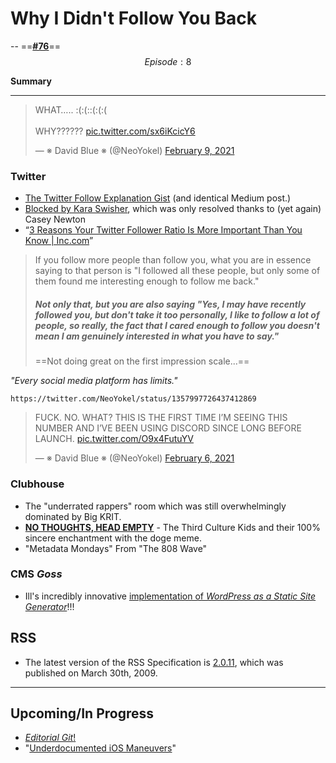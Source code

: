 # Why I Didn't Follow You Back

-- ==[**#76**](https://github.com/extratone/bilge/issues/76)==
$$
Episode: 8
$$

**Summary**

***



<blockquote class="twitter-tweet tw-align-center"><p lang="en" dir="ltr">WHAT….. :(:(::(:(:( <br><br>WHY?????? <a href="https://t.co/sx6iKcicY6">pic.twitter.com/sx6iKcicY6</a></p>&mdash; ※ David Blue ※ (@NeoYokel) <a href="https://twitter.com/NeoYokel/status/1359270308759371783?ref_src=twsrc%5Etfw">February 9, 2021</a></blockquote> <script async src="https://platform.twitter.com/widgets.js" charset="utf-8"></script>

### Twitter

* [The Twitter Follow Explanation Gist](https://bit.ly/dbfollow) (and identical Medium post.)
* [Blocked by Kara Swisher](https://twitter.com/NeoYokel/status/1359270308759371783), which was only resolved thanks to (yet again) Casey Newton
* “[3 Reasons Your Twitter Follower Ratio Is More Important Than You Know | Inc.com](https://www.inc.com/hillel-fuld/3-reasons-your-twitter-follower-ratio-is-more-important-than-you-know.html)”

> If you follow more people than follow you, what you are in essence saying to that person is "I followed all these people, but only some of them found me interesting enough to follow me back."
>
> ##### Not only that, but you are also saying "Yes, I may have recently followed you, but don't take it too personally, I like to follow a lot of people, so really, the fact that I cared enough to follow you doesn't mean I am genuinely interested in what you have to say."
>
> ==Not doing great on the first impression scale...==

*"Every social media platform has limits."*

`https://twitter.com/NeoYokel/status/1357997726437412869`

<blockquote class="twitter-tweet tw-align-center"><p lang="en" dir="ltr">FUCK. NO. WHAT? THIS IS THE FIRST TIME I’M SEEING THIS NUMBER AND I’VE BEEN USING DISCORD SINCE LONG BEFORE LAUNCH. <a href="https://t.co/O9x4FutuYV">pic.twitter.com/O9x4FutuYV</a></p>&mdash; ※ David Blue ※ (@NeoYokel) <a href="https://twitter.com/NeoYokel/status/1357997726437412869?ref_src=twsrc%5Etfw">February 6, 2021</a></blockquote> <script async src="https://platform.twitter.com/widgets.js" charset="utf-8"></script>

### Clubhouse 

* The "underrated rappers" room which was still overwhelmingly dominated by Big KRIT.
* [**NO THOUGHTS, HEAD EMPTY**](https://www.joinclubhouse.com/club/no-thoughts-head-em) - The Third Culture Kids and their 100% sincere enchantment with the doge meme.
* "Metadata Mondays" From "The 808 Wave"

### CMS *Goss*

* Ill's incredibly innovative [implementation of *WordPress as a Static Site Generator*](https://ill.neocities.org/index.php/2020/07/16/the-actual-guide-to-being-really-annoying-on-the-internet/)!!!

## RSS

* The latest version of the RSS Specification is [2.0.11](https://www.rssboard.org/rss-specification), which was published on March 30th, 2009. 



***

## Upcoming/In Progress

* [*Editorial Git*!](https://github.com/extratone/bilge/discussions/86)
* "[Underdocumented iOS Maneuvers](https://github.com/extratone/bilge/issues/56)"